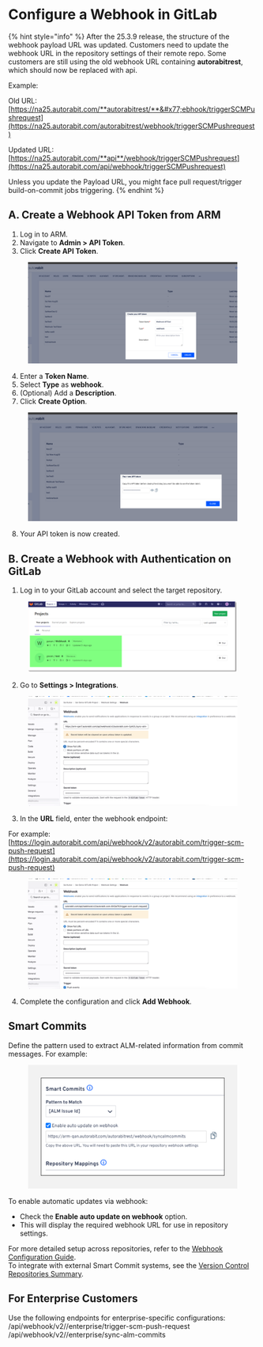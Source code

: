 # Configure a Webhook in GitLab

{% hint style="info" %}
After the 25.3.9 release, the structure of the webhook payload URL was updated. Customers need to update the webhook URL in the repository settings of their remote repo. Some customers are still using the old webhook URL containing **autorabitrest**, which should now be replaced with api.

Example:

Old URL: [https://na25.autorabit.com/**autorabitrest/**&#x77;ebhook/triggerSCMPushrequest](https://na25.autorabit.com/autorabitrest/webhook/triggerSCMPushrequest)

Updated URL: [https://na25.autorabit.com/**api**/webhook/triggerSCMPushrequest](https://na25.autorabit.com/api/webhook/triggerSCMPushrequest)

Unless you update the Payload URL, you might face pull request/trigger build-on-commit jobs triggering.
{% endhint %}

## A. Create a Webhook API Token from ARM

1. Log in to ARM.
2. Navigate to **Admin > API Token**.
3. Click **Create API Token**.

<figure><img src="../../../../.gitbook/assets/image (974).png" alt=""><figcaption></figcaption></figure>

4. Enter a **Token Name**.
5. Select **Type** as **webhook**.
6. (Optional) Add a **Description**.
7. Click **Create Option**.

<figure><img src="../../../../.gitbook/assets/image (975).png" alt=""><figcaption></figcaption></figure>

8. Your API token is now created.

## B. Create a Webhook with Authentication on GitLab

1. Log in to your GitLab account and select the target repository.

<figure><img src="../../../../.gitbook/assets/image (976).png" alt=""><figcaption></figcaption></figure>

2. Go to **Settings > Integrations**.

<figure><img src="../../../../.gitbook/assets/image (977).png" alt=""><figcaption></figcaption></figure>

3. In the **URL** field, enter the webhook endpoint:

For example:\
[https://login.autorabit.com/api/webhook/v2/autorabit.com/trigger-scm-push-request](https://login.autorabit.com/api/webhook/v2/autorabit.com/trigger-scm-push-request)

<figure><img src="../../../../.gitbook/assets/image (978).png" alt=""><figcaption></figcaption></figure>

4. Complete the configuration and click **Add Webhook**.

## Smart Commits

Define the pattern used to extract ALM-related information from commit messages. For example:

<figure><img src="../../../../.gitbook/assets/image (979).png" alt=""><figcaption></figcaption></figure>

To enable automatic updates via webhook:

* Check the **Enable auto update on webhook** option.
* This will display the required webhook URL for use in repository settings.

For more detailed setup across repositories, refer to the [Webhook Configuration Guide](file://product-guides/arm/arm-features/webhooks).\
To integrate with external Smart Commit systems, see the [Version Control Repositories Summary](file://product-guides/arm/arm-features/version-control/introduction-to-version-control/version-control-repositories-summary).

## For Enterprise Customers

Use the following endpoints for enterprise-specific configurations: /api/webhook/v2//enterprise/trigger-scm-push-request /api/webhook/v2//enterprise/sync-alm-commits
